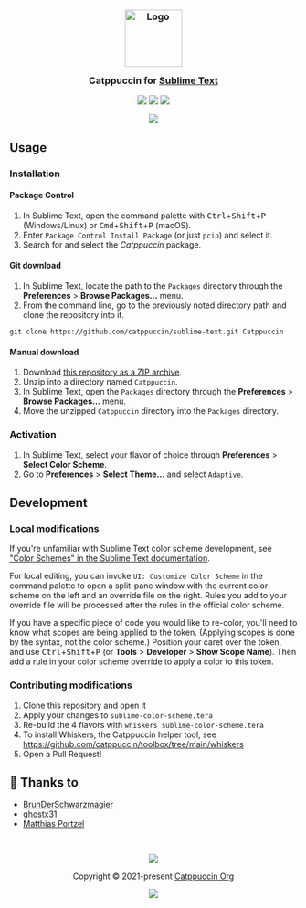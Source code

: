 <h3 align="center">
	<img src="https://raw.githubusercontent.com/catppuccin/catppuccin/main/assets/logos/exports/1544x1544_circle.png" width="100" alt="Logo"/><br/>
	<img src="https://raw.githubusercontent.com/catppuccin/catppuccin/main/assets/misc/transparent.png" height="30" width="0px"/>
	Catppuccin for <a href="https://www.sublimetext.com">Sublime Text</a>
	<img src="https://raw.githubusercontent.com/catppuccin/catppuccin/main/assets/misc/transparent.png" height="30" width="0px"/>
</h3>

<p align="center">
    <a href="https://github.com/catppuccin/sublime-text/stargazers"><img src="https://img.shields.io/github/stars/catppuccin/sublime-text?colorA=363a4f&colorB=b7bdf8&style=for-the-badge"></a>
    <a href="https://github.com/catppuccin/sublime-text/issues"><img src="https://img.shields.io/github/issues/catppuccin/sublime-text?colorA=363a4f&colorB=f5a97f&style=for-the-badge"></a>
    <a href="https://github.com/catppuccin/sublime-text/contributors"><img src="https://img.shields.io/github/contributors/catppuccin/sublime-text?colorA=363a4f&colorB=a6da95&style=for-the-badge"></a>
</p>

<p align="center">
  <img src="https://user-images.githubusercontent.com/68803793/203905911-e9569b4c-af9b-45ef-918d-f38015f1e0f0.png"/>
</p>

## Usage

### Installation

#### Package Control

1. In Sublime Text, open the command palette with <kbd>Ctrl</kbd>+<kbd>Shift</kbd>+<kbd>P</kbd> (Windows/Linux) or <kbd>Cmd</kbd>+<kbd>Shift</kbd>+<kbd>P</kbd> (macOS).
2. Enter `Package Control Install Package` (or just `pcip`) and select it.
4. Search for and select the *Catppuccin* package.

#### Git download

1. In Sublime Text, locate the path to the `Packages` directory through the **Preferences** > **Browse Packages...** menu.
2. From the command line, go to the previously noted directory path and clone the repository into it.

```
git clone https://github.com/catppuccin/sublime-text.git Catppuccin
```

#### Manual download

1. Download [this repository as a ZIP archive](https://github.com/catppuccin/sublime-text/archive/refs/heads/main.zip).
2. Unzip into a directory named `Catppuccin`.
3. In Sublime Text, open the `Packages` directory through the **Preferences** > **Browse Packages...** menu.
4. Move the unzipped `Catppuccin` directory into the `Packages` directory.

### Activation

1. In Sublime Text, select your flavor of choice through **Preferences** > **Select Color Scheme**.
2. Go to **Preferences** > **Select Theme...** and select `Adaptive`.

## Development

### Local modifications
If you're unfamiliar with Sublime Text color scheme development, see ["Color Schemes" in the Sublime Text documentation](https://www.sublimetext.com/docs/color_schemes.html).

For local editing, you can invoke `UI: Customize Color Scheme` in the command palette to open a split-pane window with the current color scheme on the left and an override file on the right. Rules you add to your override file will be processed after the rules in the official color scheme.

If you have a specific piece of code you would like to re-color, you'll need to know what scopes are being applied to the token. (Applying scopes is done by the syntax, not the color scheme.) Position your caret over the token, and use <kbd>Ctrl</kbd>+<kbd>Shift</kbd>+<kbd>P</kbd> (or **Tools** > **Developer** > **Show Scope Name**). Then add a rule in your color scheme override to apply a color to this token.

### Contributing modifications
1. Clone this repository and open it
2. Apply your changes to `sublime-color-scheme.tera`
3. Re-build the 4 flavors with `whiskers sublime-color-scheme.tera`
  4. To install Whiskers, the Catppuccin helper tool, see https://github.com/catppuccin/toolbox/tree/main/whiskers
4. Open a Pull Request!

## 💝 Thanks to

- [BrunDerSchwarzmagier](https://github.com/BrunDerSchwarzmagier)
- [ghostx31](https://github.com/ghostx31)
- [Matthias Portzel](https://github.com/MatthiasPortzel)

&nbsp;

<p align="center"><img src="https://raw.githubusercontent.com/catppuccin/catppuccin/main/assets/footers/gray0_ctp_on_line.svg?sanitize=true" /></p>
<p align="center">Copyright &copy; 2021-present <a href="https://github.com/catppuccin" target="_blank">Catppuccin Org</a>
<p align="center"><a href="https://github.com/catppuccin/catppuccin/blob/main/LICENSE"><img src="https://img.shields.io/static/v1.svg?style=for-the-badge&label=License&message=MIT&logoColor=d9e0ee&colorA=363a4f&colorB=b7bdf8"/></a></p>
